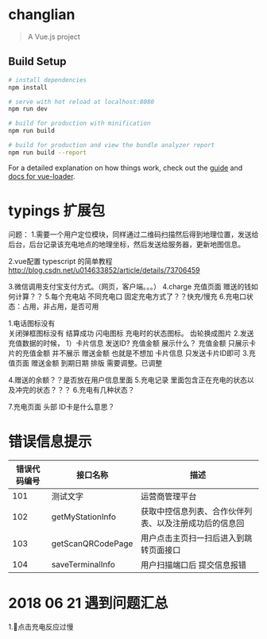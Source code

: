# changlian

> A Vue.js project

## Build Setup

``` bash
# install dependencies
npm install

# serve with hot reload at localhost:8080
npm run dev

# build for production with minification
npm run build

# build for production and view the bundle analyzer report
npm run build --report
```

For a detailed explanation on how things work, check out the [guide](http://vuejs-templates.github.io/webpack/) and [docs for vue-loader](http://vuejs.github.io/vue-loader).

# typings 扩展包 

问题：
1.需要一个用户定位模块，同样通过二维码扫描然后得到地理位置，发送给后台，后台记录该充电地点的地理坐标，然后发送给服务器，更新地图信息。

2.vue配置 typescript 的简单教程
http://blog.csdn.net/u014633852/article/details/73706459

3.微信调用支付宝支付方式。（网页，客户端。。。）
4.charge 充值页面  赠送的钱如何计算？？
5.每个充电站 不同充电口 固定充电方式了？？快充/慢充
6.充电口状态：占用，非占用，是否可用



1.电话图标没有  
  关闭弹框图标没有
	结算成功
	闪电图标  充电时的状态图标。
	齿轮换成图片
2.发送充值数据的时候，
	1）卡片信息 发送ID? 充值金额 展示什么？ 
	充值金额 只展示卡片的充值金额 并不展示 赠送金额  也就是不想加
	卡片信息 只发送卡片ID即可
3.充值页面  赠送金额 到期日期  排版 需要调整。已调整

4.赠送的余额？？是否放在用户信息里面
5.充电记录 里面包含正在充电的状态以及冲完的状态？？？
6.充电有几种状态？


7.充电页面 头部 ID卡是什么意思？

# 错误信息提示

错误代码编号 | 接口名称 | 描述
-|-|-
101|测试文字|运营商管理平台
102|getMyStationInfo|获取中控信息列表、合作伙伴列表、以及注册成功后的信息回
103|getScanQRCodePage|用户点击主页扫一扫后进入到跳转页面接口
104|saveTerminalInfo|用户扫描端口后 提交信息报错


# 2018 06 21 遇到问题汇总
1.点击充电反应过慢